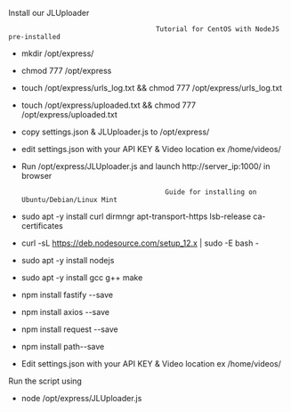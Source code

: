 Install our JLUploader

                                         Tutorial for CentOS with NodeJS pre-installed


- mkdir /opt/express/
- chmod 777 /opt/express
- touch /opt/express/urls_log.txt && chmod 777 /opt/express/urls_log.txt
- touch /opt/express/uploaded.txt && chmod 777 /opt/express/uploaded.txt
- copy settings.json & JLUploader.js to /opt/express/
- edit settings.json with your API KEY & Video location ex /home/videos/

- Run /opt/express/JLUploader.js and launch http://server_ip:1000/ in browser



                                          Guide for installing on Ubuntu/Debian/Linux Mint 

- sudo apt -y install curl dirmngr apt-transport-https lsb-release ca-certificates
- curl -sL https://deb.nodesource.com/setup_12.x | sudo -E bash -
- sudo apt -y install nodejs
- sudo apt -y  install gcc g++ make

- npm install fastify --save
- npm install axios --save
- npm install request --save
- npm install path--save 

- Edit settings.json with your API KEY & Video location ex /home/videos/

Run the script using
- node /opt/express/JLUploader.js
